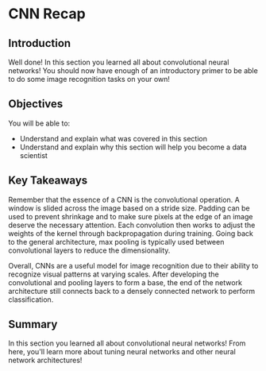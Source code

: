 
# CNN Recap

## Introduction

Well done! In this section you learned all about convolutional neural networks! You should now have enough of an introductory primer to be able to do some image recognition tasks on your own!

## Objectives
You will be able to:
* Understand and explain what was covered in this section
* Understand and explain why this section will help you become a data scientist

## Key Takeaways

Remember that the essence of a CNN is the convolutional operation. A window is slided across the image based on a stride size. Padding can be used to prevent shrinkage and to make sure pixels at the edge of an image deserve the necessary attention. Each convolution then works to adjust the weights of the kernel through backpropagation  during training. Going back to the general architecture, max pooling is typically used between convolutional layers to reduce the dimensionality. 

Overall, CNNs are a useful model for image recognition due to their ability to recognize visual patterns at varying scales. After developing the convolutional and pooling layers to form a base, the end of the network architecture still connects back to a densely connected network to perform classification.


## Summary

In this section you learned all about convolutional neural networks! From here, you'll learn more about tuning neural networks and other neural network architectures!
